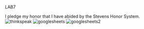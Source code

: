 LAB7

I pledge my honor that I have abided by the Stevens Honor System.
![thinkspeak](https://user-images.githubusercontent.com/73567446/167981309-6e08ec78-6d43-4a05-9f02-9b1a9540c138.png)
![googlesheets](https://user-images.githubusercontent.com/73567446/167981312-fcc4d503-39f0-486f-9c81-1384053ee37f.png)
![googlesheets2](https://user-images.githubusercontent.com/73567446/167981316-34c4e237-cf80-4e92-9800-aab9f160948d.png)
